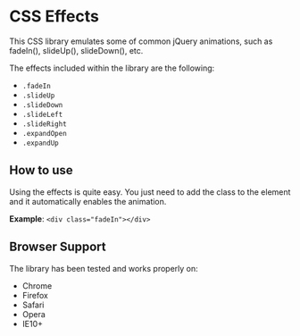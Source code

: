 # CSS Effects #

This CSS library emulates some of common jQuery animations, such as fadeIn(), slideUp(), slideDown(), etc.

The effects included within the library are the following:

- `.fadeIn`
- `.slideUp`
- `.slideDown`
- `.slideLeft`
- `.slideRight`
- `.expandOpen`
- `.expandUp`

## How to use ##
Using the effects is quite easy. You just need to add the class to the element and it automatically enables the animation.

**Example**:
`<div class="fadeIn"></div>`

## Browser Support ##
The library has been tested and works properly on:

- Chrome
- Firefox
- Safari
- Opera
- IE10+

